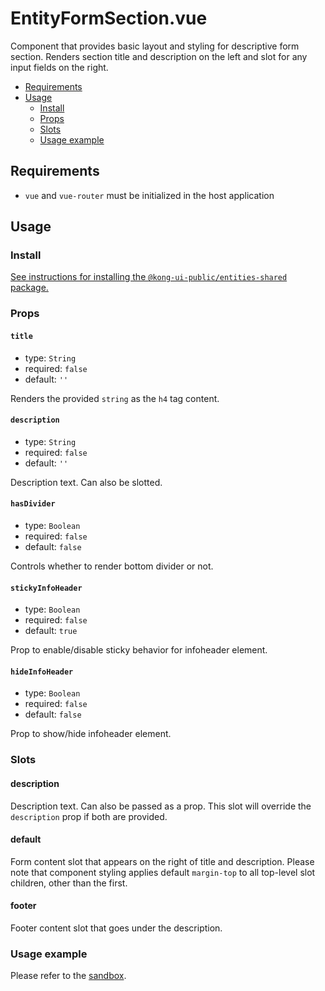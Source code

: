 # EntityFormSection.vue

Component that provides basic layout and styling for descriptive form section. Renders section title and description on the left and slot for any input fields on the right.

- [Requirements](#requirements)
- [Usage](#usage)
  - [Install](#install)
  - [Props](#props)
  - [Slots](#slots)
  - [Usage example](#usage-example)

## Requirements

- `vue` and `vue-router` must be initialized in the host application

## Usage

### Install

[See instructions for installing the `@kong-ui-public/entities-shared` package.](../README.md#install)

### Props

#### `title`

- type: `String`
- required: `false`
- default: `''`

Renders the provided `string` as the `h4` tag content.

#### `description`

- type: `String`
- required: `false`
- default: `''`

Description text. Can also be slotted.

#### `hasDivider`

- type: `Boolean`
- required: `false`
- default: `false`

Controls whether to render bottom divider or not.

#### `stickyInfoHeader`

- type: `Boolean`
- required: `false`
- default: `true`

Prop to enable/disable sticky behavior for infoheader element.

#### `hideInfoHeader`

- type: `Boolean`
- required: `false`
- default: `false`

Prop to show/hide infoheader element.

### Slots

#### description

Description text. Can also be passed as a prop. This slot will override the `description` prop if both are provided.

#### default

Form content slot that appears on the right of title and description. Please note that component styling applies default `margin-top` to all top-level slot children, other than the first.

#### footer

Footer content slot that goes under the description.

### Usage example

Please refer to the [sandbox](../sandbox/pages/EntityFormSectionPage.vue).
